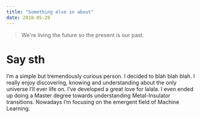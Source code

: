 ```yaml
---
title: "Something else in about"
date: 2018-05-28
---
```


> We're living the future so
> the present is our past.

# Say sth
I’m a simple but tremendously curious person. I decided to blah blah blah. I really enjoy discovering, knowing and understanding about the only universe I’ll ever life on. I’ve developed a great love for lalala. I even ended up doing a Master degree towards understanding Metal-Insulator transitions. Nowadays I’m focusing on the emergent field of Machine Learning.
